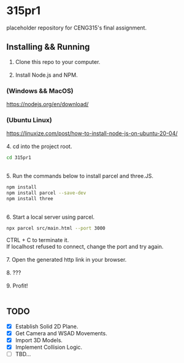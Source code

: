# 315pr1
placeholder repository for CENG315's final assignment. </br>

## Installing && Running
1. Clone this repo to your computer. </br> </br>
2. Install Node.js and NPM. </br>
### (Windows && MacOS)
https://nodejs.org/en/download/ </br>
### (Ubuntu Linux)
https://linuxize.com/post/how-to-install-node-js-on-ubuntu-20-04/ </br> </br>
4. cd into the project root.

```bash
cd 315pr1
```
</br>
5. Run the commands below to install parcel and three.JS.

```bash
npm install
npm install parcel --save-dev
npm install three
```
</br>
6. Start a local server using parcel.
   
```bash
npx parcel src/main.html --port 3000
``` 
CTRL + C to terminate it. <br>
If localhost refused to connect, change the port and try again. </br> </br>
7. Open the generated http link in your browser. </br> </br>
8. ??? </br> </br>
9. Profit! </br> </br>

## TODO
- [x] Establish Solid 2D Plane.
- [x] Get Camera and WSAD Movements.
- [x] Import 3D Models.
- [x] Implement Collision Logic.
- [ ] TBD...
